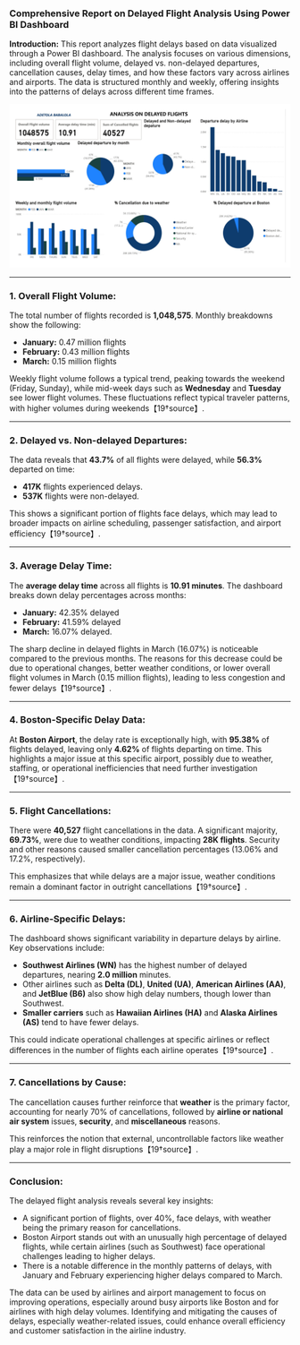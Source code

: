 ### Comprehensive Report on Delayed Flight Analysis Using Power BI Dashboard

**Introduction:**
This report analyzes flight delays based on data visualized through a Power BI dashboard. The analysis focuses on various dimensions, including overall flight volume, delayed vs. non-delayed departures, cancellation causes, delay times, and how these factors vary across airlines and airports. The data is structured monthly and weekly, offering insights into the patterns of delays across different time frames.

![alt text](<PROJECT 1.jpg>)


---

### 1. **Overall Flight Volume:**
The total number of flights recorded is **1,048,575**. Monthly breakdowns show the following:
- **January:** 0.47 million flights
- **February:** 0.43 million flights
- **March:** 0.15 million flights

Weekly flight volume follows a typical trend, peaking towards the weekend (Friday, Sunday), while mid-week days such as **Wednesday** and **Tuesday** see lower flight volumes. These fluctuations reflect typical traveler patterns, with higher volumes during weekends【19†source】.

---

### 2. **Delayed vs. Non-delayed Departures:**
The data reveals that **43.7%** of all flights were delayed, while **56.3%** departed on time:
- **417K** flights experienced delays.
- **537K** flights were non-delayed.

This shows a significant portion of flights face delays, which may lead to broader impacts on airline scheduling, passenger satisfaction, and airport efficiency【19†source】.

---

### 3. **Average Delay Time:**
The **average delay time** across all flights is **10.91 minutes**. The dashboard breaks down delay percentages across months:
- **January:** 42.35% delayed
- **February:** 41.59% delayed
- **March:** 16.07% delayed.

The sharp decline in delayed flights in March (16.07%) is noticeable compared to the previous months. The reasons for this decrease could be due to operational changes, better weather conditions, or lower overall flight volumes in March (0.15 million flights), leading to less congestion and fewer delays【19†source】.

---

### 4. **Boston-Specific Delay Data:**
At **Boston Airport**, the delay rate is exceptionally high, with **95.38%** of flights delayed, leaving only **4.62%** of flights departing on time. This highlights a major issue at this specific airport, possibly due to weather, staffing, or operational inefficiencies that need further investigation【19†source】.

---

### 5. **Flight Cancellations:**
There were **40,527** flight cancellations in the data. A significant majority, **69.73%**, were due to weather conditions, impacting **28K flights**. Security and other reasons caused smaller cancellation percentages (13.06% and 17.2%, respectively).

This emphasizes that while delays are a major issue, weather conditions remain a dominant factor in outright cancellations【19†source】.

---

### 6. **Airline-Specific Delays:**
The dashboard shows significant variability in departure delays by airline. Key observations include:
- **Southwest Airlines (WN)** has the highest number of delayed departures, nearing **2.0 million** minutes.
- Other airlines such as **Delta (DL)**, **United (UA)**, **American Airlines (AA)**, and **JetBlue (B6)** also show high delay numbers, though lower than Southwest.
- **Smaller carriers** such as **Hawaiian Airlines (HA)** and **Alaska Airlines (AS)** tend to have fewer delays.

This could indicate operational challenges at specific airlines or reflect differences in the number of flights each airline operates【19†source】.

---

### 7. **Cancellations by Cause:**
The cancellation causes further reinforce that **weather** is the primary factor, accounting for nearly 70% of cancellations, followed by **airline or national air system** issues, **security**, and **miscellaneous** reasons.

This reinforces the notion that external, uncontrollable factors like weather play a major role in flight disruptions【19†source】.

---

### Conclusion:
The delayed flight analysis reveals several key insights:
- A significant portion of flights, over 40%, face delays, with weather being the primary reason for cancellations.
- Boston Airport stands out with an unusually high percentage of delayed flights, while certain airlines (such as Southwest) face operational challenges leading to higher delays.
- There is a notable difference in the monthly patterns of delays, with January and February experiencing higher delays compared to March.

The data can be used by airlines and airport management to focus on improving operations, especially around busy airports like Boston and for airlines with high delay volumes. Identifying and mitigating the causes of delays, especially weather-related issues, could enhance overall efficiency and customer satisfaction in the airline industry.